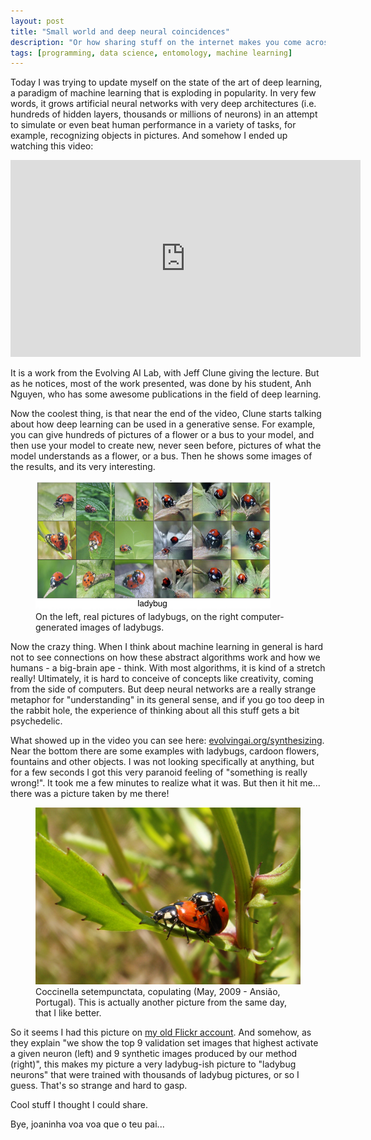 ```yaml
---
layout: post
title: "Small world and deep neural coincidences"
description: "Or how sharing stuff on the internet makes you come across your own stuff years later"
tags: [programming, data science, entomology, machine learning]
---
```


Today I was trying to update myself on the state of the art of deep learning, a paradigm of machine learning that is exploding in popularity. In very few words, it grows artificial neural networks with very deep architectures (i.e. hundreds of hidden layers, thousands or millions of neurons) in an attempt to simulate or even beat human performance in a variety of tasks, for example, recognizing objects in pictures. And somehow I ended up watching this video:


<iframe width="560" height="315" src="https://www.youtube.com/embed/3lp9eN5JE2A" frameborder="0" allowfullscreen></iframe>

It is a work from the Evolving AI Lab, with Jeff Clune giving the lecture. But as he notices, most of the work presented, was done by his student, Anh Nguyen, who has some awesome publications in the field of deep learning.

Now the coolest thing, is that near the end of the video, Clune starts talking about how deep learning can be used in a generative sense. For example, you can give hundreds of pictures of a flower or a bus to your model, and then use your model to create new, never seen before, pictures of what the model understands as a flower, or a bus. Then he shows some images of the results, and its very interesting.

<figure>
	<img src="/images/deepnn_ladybugs.png" alt="7-spot ladybug">
	<figcaption>On the left, real pictures of ladybugs, on the right computer-generated images of ladybugs.</figcaption>
</figure>

Now the crazy thing. When I think about machine learning in general is hard not to see connections on how these abstract algorithms work and how we humans - a big-brain ape - think. With most algorithms, it is kind of a stretch really! Ultimately, it is hard to conceive of concepts like creativity, coming from the side of computers. But deep neural networks are a really strange metaphor for "understanding" in its general sense, and if you go too deep in the rabbit hole, the experience of thinking about all this stuff gets a bit psychedelic.

What showed up in the video you can see here: <a href="http://www.evolvingai.org/synthesizing" target="_blank">evolvingai.org/synthesizing</a>. Near the bottom there are some examples with ladybugs, cardoon flowers, fountains and other objects. I was not looking specifically at anything, but for a few seconds I got this very paranoid feeling of "something is really wrong!". It took me a few minutes to realize what it was. But then it hit me... there was a picture taken by me there!

<figure>
	<img src="/images/COCCINELLA-SEPTEMPUNCTATA.png" alt="7-spot ladybug">
	<figcaption>Coccinella setempunctata, copulating (May, 2009 - Ansião, Portugal). This is actually another picture from the same day, that I like better.</figcaption>
</figure>

So it seems I had this picture on <a href="https://www.flickr.com/photos/joaocoelho/3494485393" target="_blank">my old Flickr account</a>. And somehow, as they explain "we show the top 9 validation set images that highest activate a given neuron (left) and 9 synthetic images produced by our method (right)", this makes my picture a very ladybug-ish picture to "ladybug neurons" that were trained with thousands of ladybug pictures, or so I guess. That's so strange and hard to gasp.

Cool stuff I thought I could share.

Bye,
joaninha voa voa que o teu pai...


